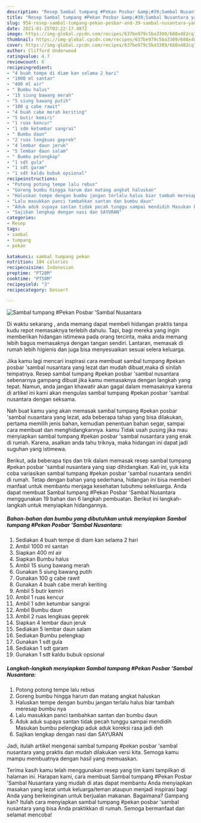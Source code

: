 ```yaml
---
description: "Resep Sambal tumpang #Pekan Posbar &amp;#39;Sambal Nusantara yang enak dan Mudah Dibuat"
title: "Resep Sambal tumpang #Pekan Posbar &amp;#39;Sambal Nusantara yang enak dan Mudah Dibuat"
slug: 954-resep-sambal-tumpang-pekan-posbar-and-39-sambal-nusantara-yang-enak-dan-mudah-dibuat
date: 2021-01-25T02:22:17.487Z
image: https://img-global.cpcdn.com/recipes/637be979c5ba3309/680x482cq70/sambal-tumpang-pekan-posbar-sambal-nusantara-foto-resep-utama.jpg
thumbnail: https://img-global.cpcdn.com/recipes/637be979c5ba3309/680x482cq70/sambal-tumpang-pekan-posbar-sambal-nusantara-foto-resep-utama.jpg
cover: https://img-global.cpcdn.com/recipes/637be979c5ba3309/680x482cq70/sambal-tumpang-pekan-posbar-sambal-nusantara-foto-resep-utama.jpg
author: Clifford Underwood
ratingvalue: 4.7
reviewcount: 6
recipeingredient:
- "4 buah tempe di diam kan selama 2 hari"
- "1000 ml santan"
- "400 ml air"
- " Bumbu halus"
- "15 siung bawang merah"
- "5 siung bawang putih"
- "100 g cabe rawit"
- "4 buah cabe merah keriting"
- "5 butir kemiri"
- "1 ruas kencur"
- "1 sdm ketumbar sangrai"
- " Bumbu daun"
- "2 ruas lengkuas geprek"
- "4 lembar daun jeruk"
- "5 lembar daun salam"
- " Bumbu pelengkap"
- "1 sdt gula"
- "1 sdt garam"
- "1 sdt kaldu bubuk opsional"
recipeinstructions:
- "Potong potong tempe lalu rebus"
- "Goreng bumbu hingga harum dan matang angkat haluskan"
- "Haluskan tempe dengan bumbu jangan terlalu halus biar tambah meresap bumbu nya"
- "Lalu masukkan panci tambahkan santan dan bumbu daun"
- "Aduk aduk supaya santan tidak pecah tunggu sampai mendidih Masukan bumbu pelengkap aduk aduk koreksi rasa jadi deh"
- "Sajikan lengkap dengan nasi dan SAYURAN"
categories:
- Resep
tags:
- sambal
- tumpang
- pekan

katakunci: sambal tumpang pekan 
nutrition: 184 calories
recipecuisine: Indonesian
preptime: "PT28M"
cooktime: "PT50M"
recipeyield: "3"
recipecategory: Dessert

---
```



![Sambal tumpang #Pekan Posbar &#39;Sambal Nusantara](https://img-global.cpcdn.com/recipes/637be979c5ba3309/680x482cq70/sambal-tumpang-pekan-posbar-sambal-nusantara-foto-resep-utama.jpg)

Di waktu  sekarang , anda memang dapat membeli hidangan praktis tanpa kudu repot memasaknya terlebih dahulu. Tapi, bagi mereka yang ingin memberikan hidangan istimewa pada orang tercinta, maka anda memang lebih bagus memasaknya dengan tangan sendiri. Lantaran, memasak di rumah lebih higienis dan juga bisa menyesuaikan sesuai selera keluarga.

Jika kamu lagi mencari inspirasi cara membuat sambal tumpang #pekan posbar &#39;sambal nusantara yang lezat dan mudah dibuat,maka di sinilah tempatnya. Resep sambal tumpang #pekan posbar &#39;sambal nusantara  sebenarnya gampang dibuat jika kamu memasaknya dengan langkah yang tepat. Namun, anda jangan khawatir akan gagal dalam memasaknya 
karena di artikel ini kami akan mengulas sambal tumpang #pekan posbar &#39;sambal nusantara dengan seksama.  



Nah buat kamu yang akan memasak sambal tumpang #pekan posbar &#39;sambal nusantara yang lezat, ada beberapa tahap yang bisa dilakukan, pertama memilih jenis bahan, kemudian penentuan bahan segar, sampai cara membuat dan menghidangkannya. kamu Tidak usah pusing jika mau menyiapkan sambal tumpang #pekan posbar &#39;sambal nusantara yang enak di rumah. Karena, asalkan anda  tahu triknya, maka hidangan ini dapat jadi suguhan yang istimewa.

Berikut, ada beberapa tips dan trik dalam memasak resep sambal tumpang #pekan posbar &#39;sambal nusantara yang siap dihidangkan. Kali ini, yuk kita coba variasikan sambal tumpang #pekan posbar &#39;sambal nusantara sendiri di rumah. Tetap dengan bahan yang sederhana, hidangan ini bisa memberi manfaat untuk membantu menjaga kesehatan tubuhmu sekeluarga. Anda dapat membuat Sambal tumpang #Pekan Posbar &#39;Sambal Nusantara menggunakan 19 bahan dan 6 langkah pembuatan. Berikut ini langkah-langkah untuk menyiapkan hidangannya.

<!--inarticleads1-->

##### Bahan-bahan dan bumbu yang dibutuhkan untuk menyiapkan Sambal tumpang #Pekan Posbar &#39;Sambal Nusantara:

1. Sediakan 4 buah tempe di diam kan selama 2 hari
1. Ambil 1000 ml santan
1. Siapkan 400 ml air
1. Siapkan  Bumbu halus
1. Ambil 15 siung bawang merah
1. Gunakan 5 siung bawang putih
1. Gunakan 100 g cabe rawit
1. Gunakan 4 buah cabe merah keriting
1. Ambil 5 butir kemiri
1. Ambil 1 ruas kencur
1. Ambil 1 sdm ketumbar sangrai
1. Ambil  Bumbu daun
1. Ambil 2 ruas lengkuas geprek
1. Siapkan 4 lembar daun jeruk
1. Sediakan 5 lembar daun salam
1. Sediakan  Bumbu pelengkap
1. Gunakan 1 sdt gula
1. Sediakan 1 sdt garam
1. Gunakan 1 sdt kaldu bubuk opsional




<!--inarticleads2-->

##### Langkah-langkah menyiapkan Sambal tumpang #Pekan Posbar &#39;Sambal Nusantara:

1. Potong potong tempe lalu rebus
1. Goreng bumbu hingga harum dan matang angkat haluskan
1. Haluskan tempe dengan bumbu jangan terlalu halus biar tambah meresap bumbu nya
1. Lalu masukkan panci tambahkan santan dan bumbu daun
1. Aduk aduk supaya santan tidak pecah tunggu sampai mendidih Masukan bumbu pelengkap aduk aduk koreksi rasa jadi deh
1. Sajikan lengkap dengan nasi dan SAYURAN




Jadi, itulah artikel mengenai  sambal tumpang #pekan posbar &#39;sambal nusantara  yang praktis dan mudah dilakukan versi kita. Semoga kamu mampu membuatnya dengan hasil yang memuaskan. 

Terima kasih kamu telah menggunakan resep yang tim kami tampilkan di halaman ini. Harapan kami, cara membuat  Sambal tumpang #Pekan Posbar &#39;Sambal Nusantara yang mudah di atas dapat membantu Anda menyiapkan masakan yang lezat untuk keluarga/teman ataupun menjadi inspirasi bagi Anda yang berkeinginan untuk berjualan makanan. Bagaimana? Gampang kan? Itulah cara menyiapkan sambal tumpang #pekan posbar &#39;sambal nusantara yang bisa Anda praktikkan di rumah. Semoga bermanfaat dan selamat mencoba!

